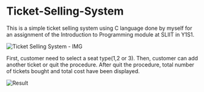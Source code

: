 # Ticket-Selling-System

This is a simple ticket selling system using C language done by myself for an assignment of the Introduction to Programming module at SLIIT in Y1S1.


![Ticket Selling System - IMG](https://user-images.githubusercontent.com/67953132/181605276-18a76600-0bf3-4a74-9de7-1bf3b8f3a441.png)

First, customer need to select a seat type(1,2 or 3).
Then, customer can add another ticket or quit the procedure.
After quit the procedure, total number of tickets bought and total cost have been displayed.

![Result](https://user-images.githubusercontent.com/67953132/181609937-e8731645-ad4f-4acc-8fa2-67b620113204.png)
